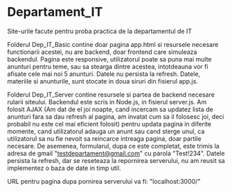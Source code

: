 # Departament_IT

Site-urile facute pentru proba practica de la departamentul de IT  

Folderul Dep_IT_Basic contine doar pagina app.html si resursele necesare functionarii acestei, nu are backend, doar frontend care simuleaza backendul. 
Pagina este responsive, utilizatorul poate sa puna mai multe anunturi pentru teme, sau sa stearga dintre acestea, intotdeauna vor fi afisate cele mai noi 5 anunturi.
Datele nu persista la refresh. Datele, materiile si anunturile, sunt stocate in doua siruri din fisierul app.js.  

Folderul Dep_IT_Server contine resursele si partea de backend necesare rularii siteului. Backendul este scris in Node.js, in fisierul server.js. 
Am folosit AJAX (Am dat de el joi noapte, cand incercam sa updatez lista de anunturi fara sa dau refresh al pagina, am invatat cum sa il folosesc joi, deci probabil nu este cel mai eficient folosit) pentru updata pagina in diferite momente, cand utilizatorul adauga un anunt sau cand sterge unul, ca utilizatorul sa nu fie nevoit sa reincarce intreaga pagina, doar partile necesare. 
De asemenea, formularul, dupa ce este completat, este trimis la adresa de gmail "testdepartament@gmail.com" cu parola "Test!234". Datele persista la refresh, dar se reseteaza la repornirea serverului, nu am reusit sa implementez o baza de date in timp util.  

URL pentru pagina dupa pornirea serverului va fi: "localhost:3000/"
